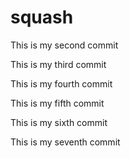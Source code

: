 # squash

This is my second commit

This is my third commit

This is my fourth commit

This is my fifth commit

This is my sixth commit

This is my seventh commit